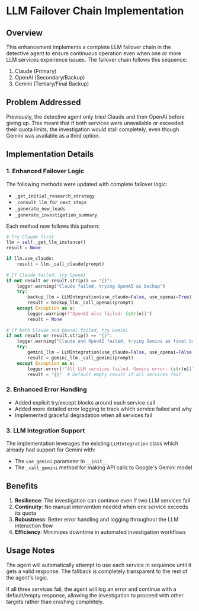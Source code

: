 # LLM Failover Chain Implementation

## Overview

This enhancement implements a complete LLM failover chain in the detective agent to ensure continuous operation even when one or more LLM services experience issues. The failover chain follows this sequence:

1. Claude (Primary)
2. OpenAI (Secondary/Backup)
3. Gemini (Tertiary/Final Backup)

## Problem Addressed

Previously, the detective agent only tried Claude and then OpenAI before giving up. This meant that if both services were unavailable or exceeded their quota limits, the investigation would stall completely, even though Gemini was available as a third option.

## Implementation Details

### 1. Enhanced Failover Logic

The following methods were updated with complete failover logic:

- `_get_initial_research_strategy`
- `_consult_llm_for_next_steps`
- `_generate_new_leads`
- `_generate_investigation_summary`

Each method now follows this pattern:

```python
# Try Claude first
llm = self._get_llm_instance()
result = None

if llm.use_claude:
    result = llm._call_claude(prompt)
    
# If Claude failed, try OpenAI
if not result or result.strip() == "{}":
    logger.warning("Claude failed, trying OpenAI as backup")
    try:
        backup_llm = LLMIntegration(use_claude=False, use_openai=True)
        result = backup_llm._call_openai(prompt)
    except Exception as e:
        logger.warning(f"OpenAI also failed: {str(e)}")
        result = None
        
# If both Claude and OpenAI failed, try Gemini
if not result or result.strip() == "{}":
    logger.warning("Claude and OpenAI failed, trying Gemini as final backup")
    try:
        gemini_llm = LLMIntegration(use_claude=False, use_openai=False, use_gemini=True)
        result = gemini_llm._call_gemini(prompt)
    except Exception as e:
        logger.error(f"All LLM services failed. Gemini error: {str(e)}")
        result = "{}"  # Default empty result if all services fail
```

### 2. Enhanced Error Handling

- Added explicit try/except blocks around each service call
- Added more detailed error logging to track which service failed and why
- Implemented graceful degradation when all services fail

### 3. LLM Integration Support

The implementation leverages the existing `LLMIntegration` class which already had support for Gemini with:
- The `use_gemini` parameter in `__init__`
- The `_call_gemini` method for making API calls to Google's Gemini model

## Benefits

1. **Resilience**: The investigation can continue even if two LLM services fail
2. **Continuity**: No manual intervention needed when one service exceeds its quota
3. **Robustness**: Better error handling and logging throughout the LLM interaction flow
4. **Efficiency**: Minimizes downtime in automated investigation workflows

## Usage Notes

The agent will automatically attempt to use each service in sequence until it gets a valid response. The fallback is completely transparent to the rest of the agent's logic.

If all three services fail, the agent will log an error and continue with a default/empty response, allowing the investigation to proceed with other targets rather than crashing completely.